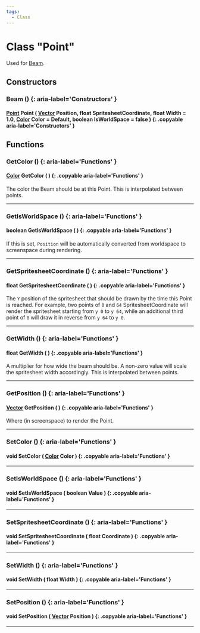 ```yaml
---
tags:
  - Class
---
```

# Class "Point"

Used for [Beam](Beam.md).

## Constructors
### Beam () {: aria-label='Constructors' }
#### [Point](Point.md) Point ( [Vector](../Vector.md) Position, float SpritesheetCoordinate, float Width = 1.0, [Color](../Color.md) Color = Default, boolean IsWorldSpace = false ) {: .copyable aria-label='Constructors' }


## Functions

### GetColor  () {: aria-label='Functions' }
#### [Color](../Color.md) GetColor ( ) {: .copyable aria-label='Functions' }   

The color the Beam should be at this Point. This is interpolated between points.

___
### GetIsWorldSpace () {: aria-label='Functions' }
#### boolean GetIsWorldSpace ( ) {: .copyable aria-label='Functions' }   

If this is set, `Position` will be automatically converted from worldspace to screenspace during rendering.

___
### GetSpritesheetCoordinate  () {: aria-label='Functions' }
#### float GetSpritesheetCoordinate ( ) {: .copyable aria-label='Functions' }   

The `Y` position of the spritesheet that should be drawn by the time this Point is reached. For example, two points of `0` and `64` SpritesheetCoordinate will render the spritesheet starting from `y 0` to `y 64`, while an additional third point of `0` will draw it in reverse from `y 64` to `y 0`.

___
### GetWidth () {: aria-label='Functions' }
#### float GetWidth ( ) {: .copyable aria-label='Functions' }

A multiplier for how wide the beam should be. A non-zero value will scale the spritesheet width accordingly. This is interpolated between points.

___
### GetPosition () {: aria-label='Functions' }
#### [Vector](../Vector.md) GetPosition ( ) {: .copyable aria-label='Functions' }   

Where (in screenspace) to render the Point.

___
### SetColor  () {: aria-label='Functions' }
#### void SetColor ( [Color](../Color.md) Color ) {: .copyable aria-label='Functions' }   

___
### SetIsWorldSpace () {: aria-label='Functions' }
#### void SetIsWorldSpace ( boolean Value ) {: .copyable aria-label='Functions' }   

___
### SetSpritesheetCoordinate () {: aria-label='Functions' }
#### void SetSpritesheetCoordinate ( float Coordinate ) {: .copyable aria-label='Functions' }   

___
### SetWidth () {: aria-label='Functions' }
#### void SetWidth ( float Width ) {: .copyable aria-label='Functions' }

___
### SetPosition () {: aria-label='Functions' }
#### void SetPosition ( [Vector](../Vector.md) Position ) {: .copyable aria-label='Functions' }   

___
